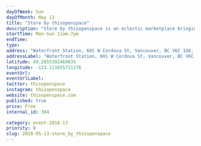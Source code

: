 ```yaml
---
dayOfWeek: Sun
dayOfMonth: May 13
title: "Store by thisopenspace"
description: "Store by thisopenspace is an eclectic marketplace bringing emerging designer brands to the public space of the historic Waterfront Station for the first time ever. Visit this Pop Up for unique brands for your wardrobe, home or gifts and meet the designers themselves."
startTime: Mon-Sun 11am-7pm
endTime: 
type: 
address: "Waterfront Station, 601 W Cordova St, Vancouver, BC V6C 1G6, Vancouver, BC, Canada"
addressLabel: "Waterfront Station, 601 W Cordova St, Vancouver, BC V6C 1G6"
latitude: 49.2855392469635
longitude: -123.111655711176
eventUrl: 
eventUrlLabel: 
twitter: thisopenspace
instagram: thisopenspace
website: thisopenspace.com
published: true
price: Free
internal_id: 384

category: event-2018-13
priority: 0
slug: 2018-05-13-store_by_thisopenspace
---
```

